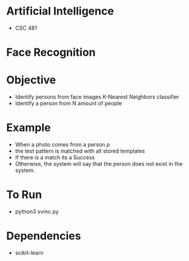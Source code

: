 # Artificial Intelligence
  - CSC 481

# Face Recognition


# Objective
  - Identify persons from face images K-Nearest Neighbors classifier
  - Identify a person from N amount of people

# Example
  - When a photo comes from a person p
  - the test pattern is matched with all stored templates
  - If there is a match its a Success
  - Otherwise, the system will say that the person does not exist in the system.


# To Run
  - python3 svmc.py


# Dependencies
  - scikit-learn
  
